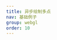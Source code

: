 ```yaml
---
title: 异步绘制多点
nav: 基础例子
group: webgl
order: 10
---
```


<code src="../examples/demo10/index.jsx"></code>
